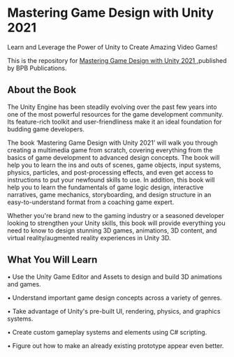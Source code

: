# Mastering Game Design with Unity 2021

Learn and Leverage the Power of Unity to Create Amazing Video Games!

This is the repository for [Mastering Game Design with Unity 2021
](https://in.bpbonline.com/products/mastering-game-design-with-unity-2021?_pos=1&_sid=19b196d44&_ss=r&variant=43717284888814),published by BPB Publications. 

## About the Book
The Unity Engine has been steadily evolving over the past few years into one of the most powerful resources for the game development community. Its feature-rich toolkit and user-friendliness make it an ideal foundation for budding game developers.
 
The book ‘Mastering Game Design with Unity 2021’ will walk you through creating a multimedia game from scratch, covering everything from the basics of game development to advanced design concepts. The book will help you to learn the ins and outs of scenes, game objects, input systems, physics, particles, and post-processing effects, and even get access to instructions to put your newfound skills to use. In addition, this book will help you to learn the fundamentals of game logic design, interactive narratives, game mechanics, storyboarding, and design structure in an easy-to-understand format from a coaching game expert.
 
Whether you're brand new to the gaming industry or a seasoned developer looking to strengthen your Unity skills, this book will provide everything you need to know to design stunning 3D games, animations, 3D content, and virtual reality/augmented reality experiences in Unity 3D.

## What You Will Learn
•  Use the Unity Game Editor and Assets to design and build 3D animations and games.

•  Understand important game design concepts across a variety of genres.

•  Take advantage of Unity's pre-built UI, rendering, physics, and graphics systems.

•  Create custom gameplay systems and elements using C# scripting.

•  Figure out how to make an already existing prototype appear even better.
